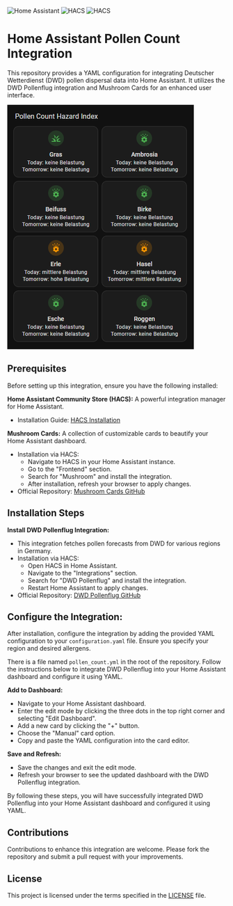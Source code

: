 ![Home Assistant](https://img.shields.io/badge/Home%20Assistant-compatible-blue)
![HACS](https://img.shields.io/badge/HACS-required-orange)
![HACS](https://img.shields.io/badge/Mushroom_Cards-required-orange)

# Home Assistant Pollen Count Integration

This repository provides a YAML configuration for integrating Deutscher Wetterdienst (DWD) pollen dispersal data into Home Assistant. It utilizes the DWD Pollenflug integration and Mushroom Cards for an enhanced user interface.

![Pollen Count Dashboard](images/pollen_count.png)

## Prerequisites

Before setting up this integration, ensure you have the following installed:

**Home Assistant Community Store (HACS):** A powerful integration manager for Home Assistant.
- Installation Guide: [HACS Installation](https://hacs.xyz/docs/installation/manual)

**Mushroom Cards:** A collection of customizable cards to beautify your Home Assistant dashboard.
- Installation via HACS:
  * Navigate to HACS in your Home Assistant instance.
  * Go to the "Frontend" section.
  * Search for "Mushroom" and install the integration.
  * After installation, refresh your browser to apply changes.
- Official Repository: [Mushroom Cards GitHub](https://github.com/piitaya/lovelace-mushroom)

## Installation Steps

**Install DWD Pollenflug Integration:**
- This integration fetches pollen forecasts from DWD for various regions in Germany.
- Installation via HACS:
  * Open HACS in Home Assistant.
  * Navigate to the "Integrations" section.
  * Search for "DWD Pollenflug" and install the integration.
  * Restart Home Assistant to apply changes.
- Official Repository: [DWD Pollenflug GitHub](https://github.com/mampfes/hacs_dwd_pollenflug)

## Configure the Integration:

After installation, configure the integration by adding the provided YAML configuration to your `configuration.yaml` file. Ensure you specify your region and desired allergens.

There is a file named `pollen_count.yml` in the root of the repository. Follow the instructions below to integrate DWD Pollenflug into your Home Assistant dashboard and configure it using YAML.

**Add to Dashboard:**
  - Navigate to your Home Assistant dashboard.
  - Enter the edit mode by clicking the three dots in the top right corner and selecting "Edit Dashboard".
  - Add a new card by clicking the "+" button.
  - Choose the "Manual" card option.
  - Copy and paste the YAML configuration into the card editor.

**Save and Refresh:**
  - Save the changes and exit the edit mode.
  - Refresh your browser to see the updated dashboard with the DWD Pollenflug integration.

By following these steps, you will have successfully integrated DWD Pollenflug into your Home Assistant dashboard and configured it using YAML.

## Contributions

Contributions to enhance this integration are welcome. Please fork the repository and submit a pull request with your improvements.

## License

This project is licensed under the terms specified in the [LICENSE](LICENSE) file.